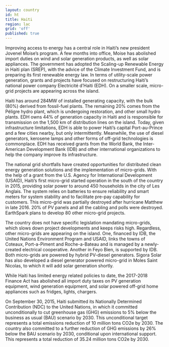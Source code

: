 ```yaml
---
layout: country
id: ht
title: Haiti
region: lac
grid: 'off'
published: true
---
```


Improving access to energy has a central role in Haiti’s new president Jovenel Moise’s program. A few months into office, Moise has abolished import duties on wind and solar generation products, as well as solar appliances. The government has adopted the Scaling-up Renewable Energy in Haiti plan (SREP), with the advice of the Climate Investment Fund, and is preparing its first renewable energy law. In terms of utility-scale power generation, grants and projects have focused on restructuring Haiti’s national power company Electricité d’Haiti (EDH). On a smaller scale, micro-grid projects are appearing across the island. 

Haiti has around 284MW of installed generating capacity, with the bulk (80%) derived from fossil-fuel plants. The remaining 20% comes from the Péligre hydro plant, which is undergoing restoration, and other small hydro plants. EDH owns 44% of generation capacity in Haiti and is responsible for transmission on the 1,500 km of distribution lines on the island. Today, given infrastructure limitations, EDH is able to power Haiti’s capital Port-au-Prince and a few cities nearby, but only intermittently. Meanwhile, the use of diesel generators, kerosene lamps and other forms of off-grid technologies is commonplace. EDH has received grants from the World Bank, the Inter-American Development Bank (IDB) and other international organizations to help the company improve its infrastructure.

The national grid shortfalls have created opportunities for distributed clean energy generation solutions and the implementation of micro-grids. With the help of a grant from the U.S. Agency for International Development (USAID), Haiti’s first micro-grid started operation in the south of the country in 2015, providing solar power to around 450 households in the city of Les Anglais. The system relies on batteries to ensure reliability and smart meters for system stability and to facilitate pre-pay capability for customers. This micro-grid was partially destroyed after hurricane Matthew in late 2016. 20% of PV panels and all the cabling and polls were destroyed. EarthSpark plans to develop 80 other micro-grid projects.

The country does not have specific legislation mandating micro-grids, which slows down project developments and keeps risks high. Regardless, other micro-grids are appearing on the island. One, financed by IDB, the United Nations Environment Program and USAID, links the towns of Coteaux, Port-a-Piment and Roche-a-Bateau and is managed by a newly-created electrical cooperative. Another in Feyo Bien, is supported by IDB. Both micro-grids are powered by hybrid PV-diesel generators. Sigora Solar has also developed a diesel generator powered micro-grid in Moles Saint Nicolas, to which it will add solar generation shortly. 

While Haiti has limited energy related policies to date, the 2017-2018 Finance Act has abolished all import duty taxes on PV generation equipment, wind generation equipment, and solar powered off-grid home appliances such as fridges, lights, chargers. 

On September 30, 2015, Haiti submitted its Nationally Determined Contribution (NDC) to the United Nations, in which it committed unconditionally to cut greenhouse gas (GHG) emissions to 5% below the business as usual (BAU) scenario by 2030. This unconditional target represents a total emissions reduction of 10 million tons CO2e by 2030. The country also committed to a further reduction of GHG emissions by 26% below the BAU scenario by 2030, conditional upon international support. This represents a total reduction of 35.24 million tons CO2e by 2030.
